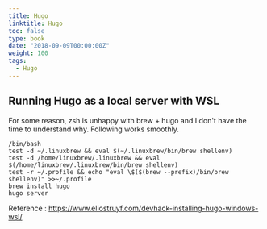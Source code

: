 ```yaml
---
title: Hugo
linktitle: Hugo
toc: false
type: book
date: "2018-09-09T00:00:00Z"
weight: 100
tags:
  - Hugo
---
```


## Running Hugo as a local server with WSL

For some reason, zsh is unhappy with brew + hugo and I don't have the time to understand why. Following works smoothly.

```
/bin/bash
test -d ~/.linuxbrew && eval $(~/.linuxbrew/bin/brew shellenv)
test -d /home/linuxbrew/.linuxbrew && eval $(/home/linuxbrew/.linuxbrew/bin/brew shellenv)
test -r ~/.profile && echo "eval \$($(brew --prefix)/bin/brew shellenv)" >>~/.profile
brew install hugo
hugo server
```

Reference : https://www.eliostruyf.com/devhack-installing-hugo-windows-wsl/